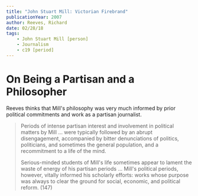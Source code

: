 ```yaml
---
title: "John Stuart Mill: Victorian Firebrand"
publicationYear: 2007
author: Reeves, Richard
date: 02/28/18
tags: 
    - John Stuart Mill [person]
    - Journalism 
    - c19 [period]
---
```


# On Being a Partisan and a Philosopher

Reeves thinks that Mill's philosophy was very much informed by prior political commitments and work as a partisan journalist.

> Periods of intense partisan interest and involvement in political matters by Mill ... were typically followed by an abrupt disengagement, accompanied by bitter denunciations of politics, politicians, and sometimes the general population, and a recommitment to a life of the mind.
>
> Serious-minded students of Mill's life sometimes appear to lament the waste of energy of his partisan periods ... Mill's political periods, however, vitally informed his scholarly efforts: works whose purpose was always to clear the ground for social, economic, and political reform. (147)
